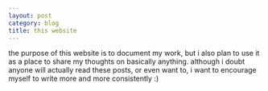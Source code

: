 ```yaml
---
layout: post
category: blog
title: this website
---
```


the purpose of this website is to document my work, but i also plan to use it as a place to share my thoughts on basically anything. although i doubt anyone will actually read these posts, or even want to, i want to encourage myself to write more and more consistently :)